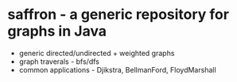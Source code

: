 # saffron - a generic repository for graphs in Java

+ generic directed/undirected + weighted graphs
+ graph traverals - bfs/dfs
+ common applications - Djikstra, BellmanFord, FloydMarshall
